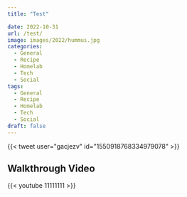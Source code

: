 ```yaml
---
title: "Test"

date: 2022-10-31
url: /test/
image: images/2022/hummus.jpg
categories:
  - General
  - Recipe
  - Homelab
  - Tech
  - Social
tags:
  - General
  - Recipe
  - Homelab
  - Tech
  - Social
draft: false
---
```

<!--more-->

{{< tweet user="gacjezv" id="1550918768334979078" >}}






## Walkthrough Video

{{< youtube 11111111 >}}